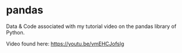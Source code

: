 # pandas

Data & Code associated with my tutorial video on the pandas library of Python.

Video found here: https://youtu.be/vmEHCJofslg